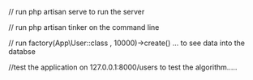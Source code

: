 // run php artisan serve to run the server

// run php artisan tinker on the command line

// run factory(App\User::class , 10000)->create() ... to see data into the databse


//test the application on 127.0.0.1:8000/users to test the algorithm.....
